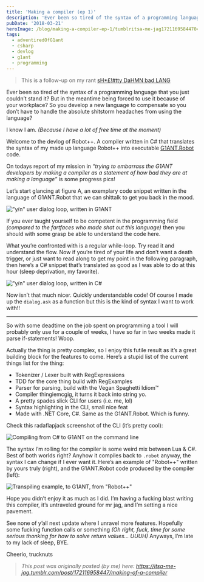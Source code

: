 ```yaml
---
title: 'Making a compiler (ep 1)'
description: 'Ever been so tired of the syntax of a programming language that you just couldn’t stand it? But in the meantime being forced to use it because of your workplace? So you develop a new language to compensate so you don’t have to handle the absolute shitstorm headaches from using the language?'
pubDate: '2018-03-21'
heroImage: /blog/making-a-compiler-ep-1/tumblritsa-me-jag17211695844704.png
tags:
  - adventiredOfG1ant
  - csharp
  - devlog
  - g1ant
  - programming
---
```


> This is a follow-up on my rant [sH*£!#tty DaHMN bad LANG](../sh-ps-tty-dahmn-bad-lang)

Ever been so tired of the syntax of a programming language that you just couldn’t stand it? But in the meantime being forced to use it because of your workplace? So you develop a new language to compensate so you don’t have to handle the absolute shitstorm headaches from using the language?

I know I am. *(Because I have a lot of free time at the moment)*

Welcome to the devlog of Robot++. A compiler written in C# that translates the syntax of my made up language Robot++ into executable [G1ANT.Robot](https://g1ant.com/) code.

On todays report of my mission in *“trying to embarrass the G1ANT developers by making a compiler as a statement of how bad they are at making a language”* is some progress pics!

<!--more-->

Let’s start glancing at figure A, an exemplary code snippet written in the language of G1ANT.Robot that we can shittalk to get you back in the mood.

!["y/n" user dialog loop, written in G1ANT](/blog/making-a-compiler-ep-1/tumblritsa-me-jag17211695844701.png)

If you ever taught yourself to be competent in the programming field *(compared to the fartfaces who made shat out this language)* then you should with some grasp be able to understand the code here.

What you’re confronted with is a regular while-loop. Try read it and understand the flow. Now if you’re tired of your life and don’t want a death trigger, or just want to read along to get my point in the following paragraph, then here’s a C# snippet that’s translated as good as I was able to do at this hour (sleep deprivation, my favorite).

!["y/n" user dialog loop, written in C#](/blog/making-a-compiler-ep-1/tumblritsa-me-jag17211695844702.png)

Now isn’t that much nicer. Quickly understandable code! Of course I made up the `dialog.ask` as a function but this is the kind of syntax I want to work with!!

---

So with some deadtime on the job spent on programming a tool I will probably only use for a couple of weeks, I have so far in two weeks made it parse if-statements! Woop.

Actually the thing is pretty complex, so I enjoy this futile result as it’s a great building block for the features to come. Here’s a stupid list of the current things list for the thing:

- Tokenizer / Lexer built with RegExpressions
- TDD for the core thing build with RegExamples
- Parser for parsing, build with the Vegan Spaghetti Idiom™
- Compiler thingiemcgig, it turns it back into string yo.
- A pretty spades slick CLI for users (i.e. me, lol)
- Syntax highlighting in the CLI, small nice feat
- Made with .NET Core, C#. Same as the G1ANT.Robot. Which is funny.

Check this radaflapjack screenshot of the CLI (it’s pretty cool):

![Compiling from C# to G1ANT on the command line](/blog/making-a-compiler-ep-1/tumblritsa-me-jag17211695844703.png)

The syntax I’m rolling for the compiler is some weird mix between Lua & C#. Best of both worlds right? Anyhow it compiles back to `.robot` anyway, the syntax I can change if I ever want it. Here’s an example of "Robot++" written by yours truly (right), and the G1ANT.Robot code produced by the compiler (left):

![Transpiling example, to G1ANT, from "Robot++"](/blog/making-a-compiler-ep-1/tumblritsa-me-jag17211695844704.png)

Hope you didn’t enjoy it as much as I did. I’m having a fucking blast writing this compiler, it’s untraveled ground for mr jag, and I’m setting a nice pavement.

See none of y’all next update where I unravel more features. Hopefully some fucking function calls or something *(Oh right, fuck, time for some serious thonking for how to solve return values… UUUH)* Anyways, I’m late to my lack of sleep, BYE.

Cheerio, trucknuts

> *This post was originally posted (by me) here: <https://itsa-me-jag.tumblr.com/post/172116958447/making-of-a-compiler>*